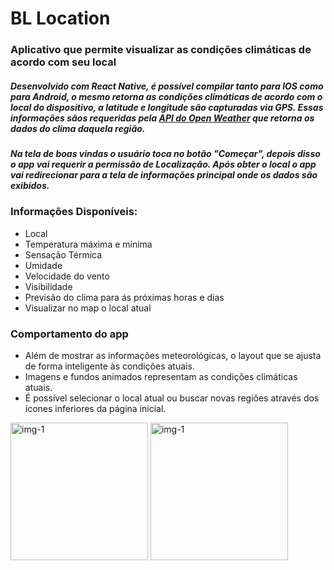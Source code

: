 # BL Location
### Aplicativo que permite visualizar as condições climáticas de acordo com seu local

##### Desenvolvido com React Native, é possível compilar tanto para IOS como para Android, o mesmo retorna as condições climáticas de acordo com o local do dispositivo, a latitude e longitude são capturadas via GPS. Essas informações sãos requeridas pela [API do Open Weather](https://openweathermap.org/api) que retorna os dados do clima daquela região.


##### Na tela de boas vindas o usuário toca no botão "Começar", depois disso o app vai requerir a permissão de Localização. Após obter o local o app vai redirecionar para a tela de informações principal onde os dados são exibidos.


### Informações Disponíveis:

- Local
- Temperatura máxima e mínima
- Sensação Térmica
- Umidade
- Velocidade do vento
- Visibilidade
- Previsão do clima para ás próximas horas e dias
- Visualizar no map o local atual

### Comportamento do app
- Além de mostrar as informações meteorológicas, o layout que se ajusta de forma inteligente às condições atuais.
- Imagens e fundos animados representam as condições climáticas atuais.
- É possível selecionar o local atual ou buscar novas regiões através dos ícones inferiores da página inicial.


<div>
  <img alt="img-1" src="https://i.imgur.com/SW14Qyv.jpeg" width="220em" />
  <img alt="img-1" src="https://i.imgur.com/ug24fo8.jpg" width="220em" />
</div>


